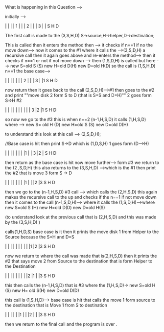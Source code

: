   What is happening in this Question -->

  initially -->

  |      |     |
  | 1    |     |
  | 2    |     |
  | 3    |     |
  S      H     D


  The first call is made to the (3,S,H,D) S->source,H->helper,D->destination;

  This is called then it enters the method then -->
  it checks if n==1 if no the move down-->
  now it comes to the #1
  where it calls the -->(2,S,D,H) a recursive call then it again goes above and re-enters the method-->
  then it checks if n==1 or not if not move down -->
  then (1,S,D,H) is called but here -->
  new S=old S (S)
  new H=old D(H)
  new D=old H(D)
  so the call is (1,S,H,D) n==1 the base case-->

  |      |     |
  |      |     |
  | 2    |     |
  | 3    |     |1
  S      H     D

  now return then  it goes back to the call (2,S,D,H)-->#1
  then goes to the #2 and print ""move disk 2 form  S to D (that  is S=S and D=H)""  2 goes form S=>H #2


  |      |     |
  |      |     |
  |      |     |
  | 3    |2    |1
  S      H     D

  so now we go to the #3
  this is when n==2 (n-1,H,S,D)
  it calls (1,H,S,D) where -->
   new S= old H (D)
   new H=old S (S)
   new D=old D(H)

   to understand this look at this  call --> (2,S,D,H);

   //Base case is hit then print S->D which is (1,D,S,H) 1 goes form (D-->H)

  |      |     |
  |      |     |
  |      |1    |
  | 3    |2    |
  S      H     D

  then return as the base case is hit now move further--> form #3
  we return to the (2 ,S,D,H) this also returns to the (3,S,H,D) -->which is the #1
  then print the #2 that is move 3 form S -> D


  |      |     |
  |      |     |
  |      |1    |
  |      |2    |3
  S      H     D


  then we go to the (n-1,H,S,D) #3 call -->
  which calls the (2,H,S,D) this again makes the recursive call to the up and checks if the n==1 if not move down
  then it comes to the call (n-1,S,D,H)-->
  where it calls the (1,S,D,H)-->where
  new S=old S (H)
  new H=old D(D)
  new D=old H(S)

  (to understand look at the previous call that is (2,H,S,D) and this was made by the (3,S,H,D) )

  calls(1,H,D,S)
  base case is it then it prints the move disk 1 from Helper to the Source  because the S=H and D=S

  |      |     |
  |      |     |
  |      |     |
  |1     |2    |3
  S      H     D

  now we return to where the call was made that is(2,H,S,D) then it prints the #2
  that says move 2 from Source to the destination that is form Helper to the Destination

  |      |     |
  |      |     |
  |      |     |2
  |1     |     |3
  S      H     D

  this then calls the (n-1,H,S,D) that is #3
  where the (1,H,S,D)->
  new S=old H (S)
  new H= old S(H)
  new D=old D(D)

  this call is (1,S,H,D)-->
  base case is hit that calls the move 1 form source to the destination that is Move 1 from S to destination

  |      |     |
  |      |     |1
  |      |     |2
  |      |     |3
  S      H     D

  then we return to the final call and the program is over .
      
